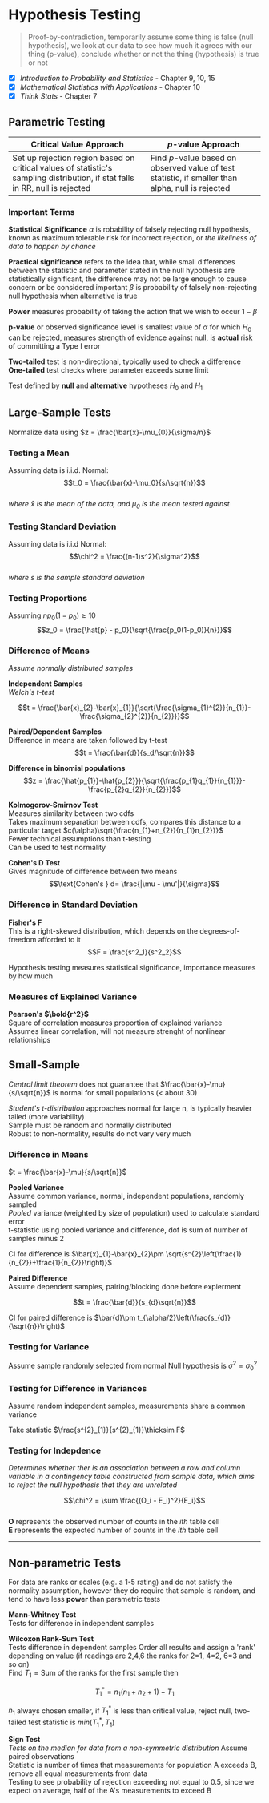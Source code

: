# Hypothesis Testing

> Proof-by-contradiction, temporarily assume some thing is false (null hypothesis), we look at our data to see how much it agrees with our thing (p-value), conclude whether or not the thing (hypothesis) is true or not

- [x]  *Introduction to Probability and Statistics -* Chapter 9, 10, 15
- [x]  *Mathematical Statistics with Applications -* Chapter 10
- [x]  *Think Stats -* Chapter 7

## Parametric Testing
**Critical Value Approach**  | ***p*-value Approach** 
------------ | -------------
Set up rejection region based on critical values of statistic's sampling distribution, if stat falls in RR, null is rejected   | Find *p*-value based on observed value of test statistic, if smaller than alpha, null is rejected


### Important Terms

**Statistical Significance** $\alpha$ is robability of falsely rejecting null hypothesis, known as maximum tolerable risk for incorrect rejection, or *the likeliness of data to happen by chance*


**Practical significance** refers to the idea that, while small differences between the
statistic and parameter stated in the null hypothesis are statistically significant, the
difference may not be large enough to cause concern or be considered important
$\beta$ is probability of falsely non-rejecting null hypothesis when alternative is true

**Power** measures probability of taking the action that we wish to occur $1-\beta$

**p-value** or observed significance level is smallest value of $\alpha$ for which $H_{0}$ can be rejected, measures strength of evidence against null, is **actual** risk of committing a Type I error

**Two-tailed** test is non-directional, typically used to check a difference  
**One-tailed** test checks where parameter exceeds some limit


Test defined by **null** and **alternative** hypotheses $H_{0}$ and $H_{1}$


## Large-Sample Tests
Normalize data using $z = \frac{\bar{x}-\mu_{0}}{\sigma/n}$ 


### Testing a Mean  
Assuming data is i.i.d. Normal:
$$t_0 = \frac{\bar{x}-\mu_0}{s/\sqrt{n}}$$  
*where $\bar{x}$ is the mean of the data, and $\mu_0$ is the mean tested against*

### Testing Standard Deviation  
Assuming data is i.i.d Normal:  
$$\chi^2 = \frac{(n-1)s^2}{\sigma^2}$$  
*where $s$ is the sample standard deviation*  

### Testing Proportions  
Assuming $np_0(1-p_0)\geq 10$    
$$z_0 = \frac{\hat{p} - p_0}{\sqrt{\frac{p_0(1-p_0)}{n}}}$$

### Difference of Means
*Assume normally distributed samples*  

**Independent Samples**  
*Welch's t-test* 

$$t = \frac{\bar{x}_{2}-\bar{x}_{1}}{\sqrt{\frac{\sigma_{1}^{2}}{n_{1}}-\frac{\sigma_{2}^{2}}{n_{2}}}}$$

**Paired/Dependent Samples**  
Difference in means are taken followed by t-test    
$$t = \frac{\bar{d}}{s_d/\sqrt{n}}$$


**Difference in binomial populations**  
$$z = \frac{\hat{p_{1}}-\hat{p_{2}}}{\sqrt{\frac{p_{1}q_{1}}{n_{1}}}-\frac{p_{2}q_{2}}{n_{2}}}$$


**Kolmogorov-Smirnov Test**  
Measures similarity between two cdfs  
Takes maximum separation between cdfs, compares this distance to a particular target $c(\alpha)\sqrt{\frac{n_{1}+n_{2}}{n_{1}n_{2}}}$  
Fewer technical assumptions than t-testing  
Can be used to test normality

**Cohen's D Test**  
Gives magnitude of difference between two means  
$$\text{Cohen's } d= \frac{|\mu - \mu'|}{\sigma}$$

### Difference in Standard Deviation 
**Fisher's F**  
This is a right-skewed distribution, which depends on the degrees-of-freedom afforded to it  
$$F = \frac{s^2_1}{s^2_2}$$

Hypothesis testing measures statistical significance, importance measures by how much


### Measures of Explained Variance
**Pearson's $\bold{r^2}$**  
Square of correlation measures proportion of explained variance  
Assumes linear correlation, will not measure strenght of nonlinear relationships 


## Small-Sample

*Central limit theorem* does not guarantee that $\frac{\bar{x}-\mu}{s/\sqrt{n}}$ is normal for small populations (< about 30)

*Student's t-distribution* approaches normal for large n, is typically heavier tailed (more variability)  
Sample must be random and normally distributed  
Robust to non-normality, results do not vary very much

### Difference in Means

$t = \frac{\bar{x}-\mu}{s/\sqrt{n}}$

**Pooled Variance**  
Assume common variance, normal, independent populations, randomly sampled  
*Pooled* variance (weighted by size of population) used to calculate standard error  
t-statistic using pooled variance and difference, dof is sum of number of samples minus 2


CI for difference is $\bar{x}_{1}-\bar{x}_{2}\pm \sqrt{s^{2}\left(\frac{1}{n_{2}}+\frac{1}{n_{2}}\right)}$


**Paired Difference**  
Assume dependent samples, pairing/blocking done before expierment

$$t = \frac{\bar{d}}{s_{d}\sqrt{n}}$$

CI for paired difference is $\bar{d}\pm t_{\alpha/2}\left(\frac{s_{d}}{\sqrt{n}}\right)$

### Testing for Variance
Assume sample randomly selected from normal
Null hypothesis is $\sigma^{2} = \sigma^{2}_{0}$


### Testing for Difference in Variances
Assume random independent samples, measurements share a common variance

Take statistic $\frac{s^{2}_{1}}{s^{2}_{1}}\thicksim F$

### Testing for Indepdence  
*Determines whether ther is an association between a row and column variable in a contingency table constructed from sample data, which aims to reject the null hypothesis that they are unrelated*  

$$\chi^2 = \sum \frac{(O_i - E_i)^2}{E_i}$$  
**O** represents the observed number of counts in the *ith* table cell  
**E** represents the expected number of counts in the *ith* table cell  

---

## Non-parametric Tests

For data are ranks or scales (e.g. a 1-5 rating) and do not satisfy the normality assumption, however they do require that sample is random, and tend to have less **power** than parametric tests


**Mann-Whitney Test**  
Tests for difference in independent samples  

**Wilcoxon Rank-Sum Test**  
Tests difference in dependent samples 
Order all results and assign a 'rank' depending on value (if readings are 2,4,6 the ranks for 2=1, 4=2, 6=3 and so on)  
Find $T_{1} = \text{Sum of the ranks for the first sample}$ then

$$T_{1}^{*}= n_{1}(n_{1}+n_{2}+1)-T_{1}$$

$n_{1}$ always chosen smaller, if $T_{1}^{*}$ is less than critical value, reject null, two-tailed test statistic is $min(T_{1}^{*}, T_{1})$

**Sign Test**  
*Tests on the median for data from a non-symmetric distribution*
Assume paired observations  
Statistic is number of times that measurements for population A exceeds B, remove all equal measurements from data  
Testing to see probability of rejection exceeding not equal to 0.5, since we expect on average, half of the A's measurements to exceed B

